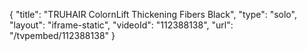 {
    "title": "TRUHAIR ColornLift Thickening Fibers  Black",
    "type": "solo",
    "layout": "iframe-static",
    "videoId": "112388138",
    "url": "\/tvpembed\/112388138"
}